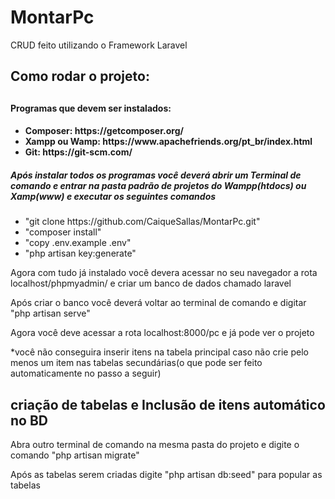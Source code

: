 # MontarPc
CRUD feito utilizando o Framework Laravel
<h2> Como rodar o projeto: <h2>
<h4> Programas que devem ser instalados: <h4>
<ul>
<li>Composer: https://getcomposer.org/ </li>
<li>Xampp ou Wamp: https://www.apachefriends.org/pt_br/index.html</li>
<li>Git: https://git-scm.com/ </li>
</ul>

<p></p>
<p></p>
<p></p>

<h5> Após instalar todos os programas você deverá abrir um Terminal de comando e entrar na pasta padrão de projetos do Wampp(htdocs) ou Xamp(www) e executar os seguintes comandos</h5>
<ul>
    <li>"git clone https://github.com/CaiqueSallas/MontarPc.git"</li>
    <li>"composer install"</li>
    <li>"copy .env.example .env"</li>
    <li>"php artisan key:generate"</li>
</ul>
<p> Agora com tudo já instalado você devera acessar no seu navegador a rota localhost/phpmyadmin/ e criar um banco de dados chamado laravel</p>
<p> Após criar o banco você deverá voltar ao terminal de comando e digitar "php artisan serve" </p>
<p> Agora você deve acessar a rota localhost:8000/pc e já pode ver o projeto</p>
<p>*você não conseguira inserir itens na tabela principal caso não crie pelo menos um item nas tabelas secundárias(o que pode ser feito automaticamente no passo a seguir)</p>

<h2> criação de tabelas e Inclusão de itens automático no BD </h2>
<p> Abra outro terminal de comando na mesma pasta do projeto e digite o comando "php artisan migrate"</p>
<p> Após as tabelas serem criadas digite "php artisan db:seed" para popular as tabelas</p>
